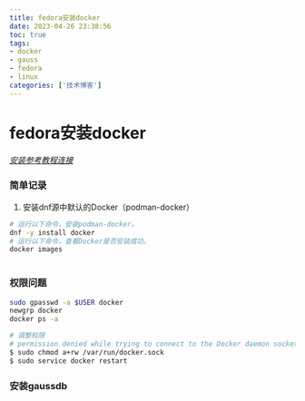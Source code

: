 ```yaml
---
title: fedora安装docker
date: 2023-04-26 23:38:56
toc: true
tags:
- docker
- gauss
- fedora
- linux
categories: ['技术博客']
---
```

# fedora安装docker

*[安装参考教程连接](https://help.aliyun.com/document_detail/264695.html?spm=5176.21213303.J_6028563670.38.3acf3eda1H4cBI&scm=20140722.S_help%40%40%E6%96%87%E6%A1%A3%40%40264695.S_hot.ID_264695-RL_docker%E5%AE%89%E8%A3%85-OR_s%2Bhelpmain-V_1-P0_7)*  

### 简单记录
1. 安装dnf源中默认的Docker（podman-docker）
```bash
# 运行以下命令，安装podman-docker。
dnf -y install docker
# 运行以下命令，查看Docker是否安装成功。
docker images
 
```

### 权限问题
```bash
sudo gpasswd -a $USER docker 
newgrp docker 
docker ps -a

# 调整权限
# permission denied while trying to connect to the Docker daemon socket at unix:///var/run/docker.sock:
$ sudo chmod a+rw /var/run/docker.sock
$ sudo service docker restart
```


### 安装gaussdb
```bash
docker run --name opengauss --privileged=true -d -e GS_PASSWORD=Enmo@123 \
    -v /data/opengauss:/var/lib/opengauss  -u root -p 15432:5432 \
    enmotech/opengauss:latest
```

默认用户 gaussdb

#### gauss 使用
```sql
drop table sdopdb.bqqyxx;
create table sdopdb.bqqyxx 
(
	p_year varchar(4) not null,
	p_type varchar(40) NOT NULL,
	p_rank varchar(4) NOT NULL,
	p_busi_nm varchar(100) NOT NULL,
	p_income DECIMAL(20,6) NOT NULL 
);
COMMENT ON TABLE sdopdb.bqqyxx IS '百强企业信息';

select  * from sdopdb.bqqyxx b ;
select * from pg_catalog.pg_collation ;

select  pg_get_tabledef('sdopdb.bqqyxx') ;
-- 查询sql运行 只能查看上层sql执行情况 其实是连接状态的统计
-- 详细的运行计划，还得看 explain 的结果分析
SELECT * FROM pg_stat_activity ;

```


### opengauss 配置 odbc 
fedora 直接安装  
```bash
sudo dnf install unixODBC
```

https://docs.opengauss.org/zh/docs/5.0.0/docs/DeveloperGuide/Linux%E4%B8%8B%E9%85%8D%E7%BD%AE%E6%95%B0%E6%8D%AE%E6%BA%90.html

* 注意点：  

	将openGauss-x.x.x-ODBC.tar.gz解压后lib目录中的库拷贝到“/usr/local/lib”目录下。

	`/usr/local/etc/odbcinst.ini` 和 `/usr/local/etc/odbc.ini` 需要自己建立

	环境变量配好
	```bash
	export LD_LIBRARY_PATH=/usr/local/lib/:$LD_LIBRARY_PATH
	export ODBCSYSINI=/usr/local/etc
	export ODBCINI=/usr/local/etc/odbc.ini
	```

	`isql -v MPPODBC`  测试连接